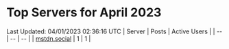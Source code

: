 # Top Servers for April 2023
Last Updated: 04/01/2023 02:36:16 UTC
| Server | Posts | Active Users |
| -- | -- | -- |
| [mstdn.social](https://mstdn.social/tags/PowerShell) | 1 | 1 |

